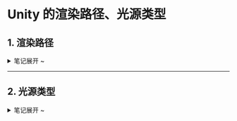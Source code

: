# Unity 的渲染路径、光源类型
## 1. 渲染路径
<details>
<summary>笔记展开 ~ </summary>

### 1.1 前向渲染(Forward Rendering Path):
* 如果当前的显卡并不支持所选择的渲染路径，Unity会自动使用更低一级的渲染路径。
* LightMode 标签支持的渲染路径设置如下图：
<div align=center>
<img src="https://user-images.githubusercontent.com/104584816/202712886-169791c8-ed14-4e3d-b44c-f6126f35933e.png" width="800" height="1000">
</div>

* 必须在 shader 中 Pass 内的 Tag 指定需要的渲染路径，如果没有指定任何渲染路径，那么一些光照变量就可能不会被正确赋值，计算出来的效果也就可能不正确。
* 对于每个逐像素光源，我们都需要进行上面一次完整的渲染流程。如果一个物体在多个逐像素光源的影响区域内，那么该物体就需要执行多个Pass，每个Pass计算一个逐像素光源的光照结果，然后在帧缓冲中把这些光照结果混合起来得到最终的颜色值。假设，场景中有 N 个物体，每个物体受 M 个光源的影响，那么要渲染整个场景一共需要 N * M 个Pass。可以看出，如果有大量逐像素光照，那么需要执行的Pass数目也会很大。因此，渲染引擎通常会限制每个物体的逐像素光照的数目。
* 在Unity中，前向渲染路径有3种处理光照（即照亮物体）的方式：逐顶点处理、逐像素处理，球谐函数(Spherical Harmonics，SH)处理 。而决定一个光源使用哪种处理模式取决于它的类型和渲染模式。光源类型指的是该光源是平行光还是其他类型的光源，而光源的渲染模式指的是该光源是否是重要的(Important)，一般设置成重要的都是逐像素处理，前提是在光源数目小于等于 Unity Setting 中的逐像素光源数量(Pixel Light Count)。
* 场景中最亮的平行光总是按逐像素处理的。
* 一个物体只执行一次 Base Pass, Add Pass 会根据逐像素光源个数多次执行叠加
* 只有分别为 Bass Pass和Additional Pass 使用 `#pragma multi_compile_fwdbase` 和 `#pragma multi_compile_fwdadd` 这两个编译指令，我们才可以在相关的 Pass 中得到一些正确的光照变量，例如光照衰减值等。**这是因为这些指令会处理不同条件下的渲染逻辑，例如是否使用光照纹理(lightmap)、当前处理那种光源类型(重要: 计算 atten)、是否开启了阴影等。**
* Base Pass 中渲染的平行光默认是支持阴影的(如果开启了光源的阴影功能)，而 Additional Pass 中渲染的光源在默认情况下是没有阴影效果的。
* 在Additional Pass 的渲染设置中，我们还开启和设置了混合模式。这是因为，我们希望每个 Additional Pass 可以与上一次的光照结果在帧缓存中进行叠加，从而得到最终的有多个光照的渲染效果。如果我们没有开启和设置混合模式，那么 Additional Pass 的渲染结果会覆盖掉之前的渲染结果，看起来就好像该物体只受该光源的影响。通常情况下，我们选择的混合模式是`Blend One One`
* 对于前向渲染来说，一个Unity Shader通常会定义一个Base Pass(Base Pass也可以定义多次，例如需要双面渲染等情况)以及一个 Additional Pass。一个 Base Pass 仅会执行一次(定义了多个Base Pass的情况除外)，而一个Additional Pass 会根据影响该物体的其他逐像素光源的数目被多次调用，即 **每个逐像素光源** 会执行一次 Additional Pass。
* 根据我们使用的渲染路径(即Pass标签中LightMode的值)，Unity 会把不同的光照变量传递给 Shader。
### 前向渲染 Frame Debugger
<div align=center>
<img src="https://github.com/Ared521/UnityShader/blob/main/Assets/Resources/README_gif/ForwardRenderingPath.gif" width="800" height="500">
</div>

---
### 1.2 延迟渲染(Deferred Rendering Path):
* 延迟渲染主要包含了两个 Pass。
* $\color{yellow}{在第一个 Pass，不进行光照计算，只计算哪些片元可见，通过深度缓冲技术，当一个片元是可见，就把它的相关信息存储到 G-Buffer 中。}$
* $\color{yellow}{在第二个 Pass，我们利用G缓冲区的各个片元信息，例如表面法线、视角方向、漫反射系数等，进行真正的光照计算。}$
* 延迟渲染的效率不依赖于场景的复杂度，而是和我们使用的屏幕空间的大小有关。这是因为，我们需要的信息都存储在缓冲区中，而这些缓冲区可以理解成是一张张 2D 图像，我们的计算实际上就是在这些图像空间中进行的。
* 如果游戏中使用了大量的实时光照，那么我们可能希望选择延迟渲染路径，但这种路径需要一定的硬件支持。
* 延迟渲染路径中的每个光源都可以按逐像素的方式处理。
* 延迟渲染的缺点：1、不支持真正的抗锯齿（anti-aliasing）功能。2、不能处理半透明物体。3、对显卡有一定要求。如果要使用延迟渲染的话，显卡必须支持MRT(Multiple Render Targets)、Shader Mode 3.0 及以上、深度渲染纹理以及双面的模板缓冲。
* 对于每个物体来说，第一个 Pass 仅会执行一次。
<div align=center>
<img src="https://user-images.githubusercontent.com/104584816/202718613-fa354798-22da-477f-b6d3-dbcb97a22666.png" width="800" height="400">
</div>

### 延迟渲染 Frame Debugger
<div align=center>
<img src="https://github.com/Ared521/UnityShader/blob/main/Assets/Resources/README_gif/DeferredRenderingPath.gif" width="800" height="500">
</div>
</details>

---
## 2. 光源类型
<details>
<summary>笔记展开 ~ </summary>

### 2.1 前向渲染多光源
<div align=center>
<img src="https://user-images.githubusercontent.com/104584816/202833505-8b4263bb-d20f-4ee0-aeb6-3107119cee40.png" width="800" height="500">
</div>

* 平行光的位置跟顶点位置无关，对于任何顶点，平行光位置都不影响光照结果(旋转的时候，平行光方向改变，会影响光照结果)。
* 平行光、点光源、聚光灯的方向属性，都是通过光源的位置减去顶点的位置来得到该顶点指向光源方向的向量。需要注意的是，对于点光源和聚光灯，有光照衰减值，通常可以由一个函数定义。
```
// 计算不同光源方向，平行光跟物体的顶点位置无关。
                #ifdef USING_DIRECTIONAL_LIGHT
                    fixed3 light_WorldDir = normalize(_WorldSpaceLightPos0.xyz);
                    fixed atten = 1.0;
                #else
                    fixed3 light_WorldDir = normalize(_WorldSpaceLightPos0.xyz - i.pos_World);
                    #if defined (POINT)
                        //unity_WorldToLight 在 AutoLight.cginc 文件中的特定宏下被定义，可以用于把点从世界空间变换到该光源的局部空间下
                        float3 lightCoord = mul(unity_WorldToLight, float4(i.pos_World, 1)).xyz;
                        /* UNITY_ATTEN_CHANNEL 是衰减值所在的纹理通道，可以在内置的 HLSLSupport.cginc 文件中查看，
                        一般PC和主机平台的话 UNITY_ATTEN_CHANNEL 是 r 通道，移动平台的话是 a 通道*/
                        fixed atten = tex2D(_LightTexture0, dot(lightCoord, lightCoord).rr).UNITY_ATTEN_CHANNEL;
                    #elif defined (SPOT)
                        float4 lightCoord = mul(unity_WorldToLight, float4(i.pos_World, 1));
                        //若不在聚光灯的照射方向，就当然没有光照
                        fixed atten = (lightCoord.z > 0) * tex2D(_LightTextureB0, dot(lightCoord, lightCoord).rr).UNITY_ATTEN_CHANNEL;
                        //对于聚光灯，_LightTexture0存储的不再是基于距离的衰减纹理，而是一张基于张角范围的衰减纹理
                        atten *= tex2D(_LightTexture0, lightCoord.xy / lightCoord.w + 0.5).w;
                    #else
                        fixed atten = 1.0;
                    #endif
                #endif
```

* 而且还需要判断顶点是否在光源的照明范围内，如果不在范围内，就不调用渲染事件。
* `#pragma multi_compile_fwdbase` 指令可以保证我们在Shader中使用光照衰减等光照变量可以被正确赋值。
* 如果场景中包含了多个平行光，Unity 会选择**最亮**的平行光传递给 Base Pass 进行**逐像素**处理，其他平行光会按照**逐顶点**或在 Additional Pass 中按**逐像素**的方式处理。如果场景中没有任何**平行光**，那么 Base Pass 会当成**全黑的光源**处理。我们提到过，每一个光源有 5 个属性：位置 、方向 、颜色、强度以及衰减 。对于 Base Pass 来说，它处理的逐像素光源类型一定是平行光。
* 在 ForwardAdd 中 通过使用 `#pragma multi_compile_fwdadd` 编译指令，可以保证我们在 Additional Pass 中访问到正确的光照变量。注: 记得 `Blend One One`，否则会覆盖。
* 在 ForwardAdd 中 去掉Base Pass中环境光、自发光、逐顶点光照、SH光照的部分，并添加一些对不同光源类型的支持。
* Unity选择了使用一张纹理作为查找表(Lookup Table，LUT)，以在片元着色器中得到光源的衰减。我们首先得到光源空间下的坐标，然后使用该坐标对衰减纹理进行采样得到衰减值。
* 例: 设置 Edit → Project Settings → Quality → Pixel Light Count = 4。 这种情况下一个物体可以接收除最亮的平行光外的 4 个逐像素光照。
* 可在 Frame Debugger 中调试查看渲染顺序。Unity 处理这些点光源的顺序是按照它们的重要度排序的。
* **Unity官方文档中并没有给出光源强度、颜色和距离物体的远近是如何具体影响光源的重要度排序，仅知道排序结果和这三者都有关系。**
* 当把光源的 Render Mode 设置为 Important 时，当小于等于 Pixel Light Count 时，**会进行逐像素光**来处理。
* 当把光源的 Render Mode 设置为 Not Important 时，则该光源**不会进行逐像素光**来处理。
</details>

